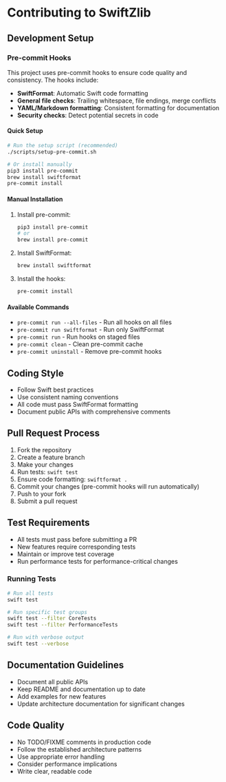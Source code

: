 # Contributing to SwiftZlib

## Development Setup

### Pre-commit Hooks

This project uses pre-commit hooks to ensure code quality and consistency. The hooks include:

- **SwiftFormat**: Automatic Swift code formatting
- **General file checks**: Trailing whitespace, file endings, merge conflicts
- **YAML/Markdown formatting**: Consistent formatting for documentation
- **Security checks**: Detect potential secrets in code

#### Quick Setup

```bash
# Run the setup script (recommended)
./scripts/setup-pre-commit.sh

# Or install manually
pip3 install pre-commit
brew install swiftformat
pre-commit install
```

#### Manual Installation

1. Install pre-commit:

   ```bash
   pip3 install pre-commit
   # or
   brew install pre-commit
   ```

2. Install SwiftFormat:

   ```bash
   brew install swiftformat
   ```

3. Install the hooks:
   ```bash
   pre-commit install
   ```

#### Available Commands

- `pre-commit run --all-files` - Run all hooks on all files
- `pre-commit run swiftformat` - Run only SwiftFormat
- `pre-commit run` - Run hooks on staged files
- `pre-commit clean` - Clean pre-commit cache
- `pre-commit uninstall` - Remove pre-commit hooks

## Coding Style

- Follow Swift best practices
- Use consistent naming conventions
- All code must pass SwiftFormat formatting
- Document public APIs with comprehensive comments

## Pull Request Process

1. Fork the repository
2. Create a feature branch
3. Make your changes
4. Run tests: `swift test`
5. Ensure code formatting: `swiftformat .`
6. Commit your changes (pre-commit hooks will run automatically)
7. Push to your fork
8. Submit a pull request

## Test Requirements

- All tests must pass before submitting a PR
- New features require corresponding tests
- Maintain or improve test coverage
- Run performance tests for performance-critical changes

### Running Tests

```bash
# Run all tests
swift test

# Run specific test groups
swift test --filter CoreTests
swift test --filter PerformanceTests

# Run with verbose output
swift test --verbose
```

## Documentation Guidelines

- Document all public APIs
- Keep README and documentation up to date
- Add examples for new features
- Update architecture documentation for significant changes

## Code Quality

- No TODO/FIXME comments in production code
- Follow the established architecture patterns
- Use appropriate error handling
- Consider performance implications
- Write clear, readable code

